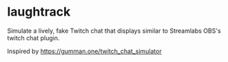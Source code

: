 # laughtrack
Simulate a lively, fake Twitch chat that displays similar to Streamlabs OBS's twitch chat plugin.

Inspired by https://gumman.one/twitch_chat_simulator
